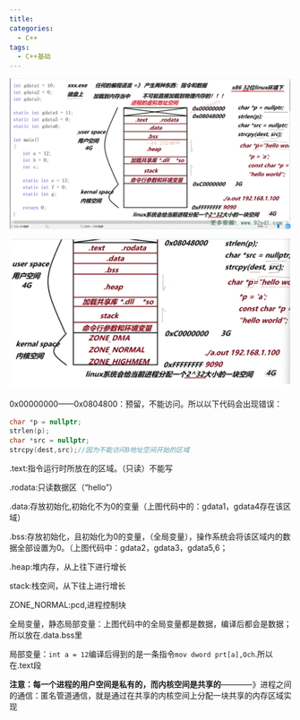 ```yaml
---
title: 
categories:
  - C++
tags:
  - C++基础
---
```





![image-20230816221715510](01掌握进程虚拟地址空间区域划分.assets/image-20230816221715510.png)

![image-20230816221736041](01掌握进程虚拟地址空间区域划分.assets/image-20230816221736041.png)

0x00000000——0x0804800：预留，不能访问。所以以下代码会出现错误：

```c++
char *p = nullptr;
strlen(p);
char *src = nullptr;
strcpy(dest,src);//因为不能访问0地址空间开始的区域
```

 .text:指令运行时所放在的区域。（只读）不能写

.rodata:只读数据区（“hello”）

.data:存放初始化,初始化不为0的变量（上图代码中的：gdata1，gdata4存在该区域）

.bss:存放初始化，且初始化为0的变量，（全局变量），操作系统会将该区域内的数据全部设置为0。（上图代码中：gdata2，gdata3，gdata5,6；

.heap:堆内存，从上往下进行增长

stack:栈空间，从下往上进行增长

ZONE_NORMAL:pcd,进程控制块

全局变量，静态局部变量：上图代码中的全局变量都是数据，编译后都会是数据；所以放在.data.bss里

局部变量：`int a = 12`编译后得到的是一条指令`mov dword prt[a],Och`.所以在.text段

**注意：每一个进程的用户空间是私有的，而内核空间是共享的**————》进程之间的通信：匿名管道通信，就是通过在共享的内核空间上分配一块共享的内存区域实现

